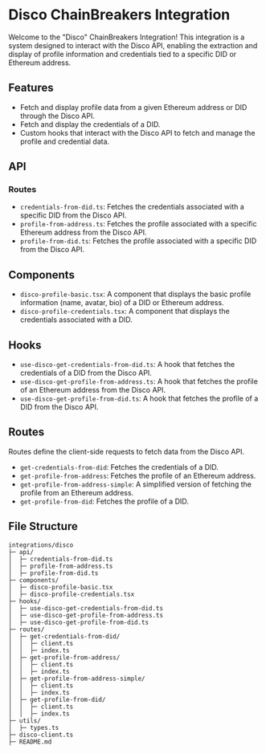 # Disco ChainBreakers Integration

Welcome to the "Disco" ChainBreakers Integration! This integration is a system designed to interact with the Disco API, enabling the extraction and display of profile information and credentials tied to a specific DID or Ethereum address.

## Features

- Fetch and display profile data from a given Ethereum address or DID through the Disco API.
- Fetch and display the credentials of a DID.
- Custom hooks that interact with the Disco API to fetch and manage the profile and credential data.

## API

### Routes

- `credentials-from-did.ts`: Fetches the credentials associated with a specific DID from the Disco API.
- `profile-from-address.ts`: Fetches the profile associated with a specific Ethereum address from the Disco API.
- `profile-from-did.ts`: Fetches the profile associated with a specific DID from the Disco API.

## Components

- `disco-profile-basic.tsx`: A component that displays the basic profile information (name, avatar, bio) of a DID or Ethereum address.
- `disco-profile-credentials.tsx`: A component that displays the credentials associated with a DID.

## Hooks

- `use-disco-get-credentials-from-did.ts`: A hook that fetches the credentials of a DID from the Disco API.
- `use-disco-get-profile-from-address.ts`: A hook that fetches the profile of an Ethereum address from the Disco API.
- `use-disco-get-profile-from-did.ts`: A hook that fetches the profile of a DID from the Disco API.

## Routes

Routes define the client-side requests to fetch data from the Disco API.

- `get-credentials-from-did`: Fetches the credentials of a DID.
- `get-profile-from-address`: Fetches the profile of an Ethereum address.
- `get-profile-from-address-simple`: A simplified version of fetching the profile from an Ethereum address.
- `get-profile-from-did`: Fetches the profile of a DID.

## File Structure

```
integrations/disco
├─ api/
│  ├─ credentials-from-did.ts
│  ├─ profile-from-address.ts
│  ├─ profile-from-did.ts
├─ components/
│  ├─ disco-profile-basic.tsx
│  ├─ disco-profile-credentials.tsx
├─ hooks/
│  ├─ use-disco-get-credentials-from-did.ts
│  ├─ use-disco-get-profile-from-address.ts
│  ├─ use-disco-get-profile-from-did.ts
├─ routes/
│  ├─ get-credentials-from-did/
│  │  ├─ client.ts
│  │  ├─ index.ts
│  ├─ get-profile-from-address/
│  │  ├─ client.ts
│  │  ├─ index.ts
│  ├─ get-profile-from-address-simple/
│  │  ├─ client.ts
│  │  ├─ index.ts
│  ├─ get-profile-from-did/
│  │  ├─ client.ts
│  │  ├─ index.ts
├─ utils/
│  ├─ types.ts
├─ disco-client.ts
├─ README.md
```
